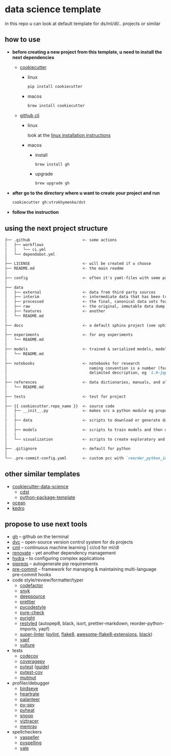 # data science template

in this repo u can look at default template for ds/ml/dl/.. projects or similar

## how to use

* **before creating a new project from this template, u need to install the next dependencies**

  * [cookiecutter](https://github.com/cookiecutter/cookiecutter)

    * linux

      ```bash
      pip install cookiecutter
      ```

    * macos

      ```bash
      brew install cookiecutter
      ```

   * [github cli](https://cli.github.com/manual/installation)

     * linux

       look at the [linux installation instructions](https://github.com/cli/cli/blob/trunk/docs/install_linux.md)

     * macos

       * install

         ```bash
         brew install gh
         ```
       * upgrade

         ```bash
         brew upgrade gh
         ```

* **after go to the directory where u want to create your project and run**

  ```bash
  cookiecutter gh:vtrokhymenko/dst
  ```

* **follow the instruction**

## using the next project structure

```markdown
├── .github                       <- some actions
│   ├── workflows
│   │   └── ci.yml
│   └── dependabot.yml
│
├── LICENSE                       <- will be created if u choose
├── README.md                     <- the main readme
│
├── config                        <- often it's yaml-files with some parameters
│
├── data
│   ├── external                  <- data from third party sources
│   ├── interim                   <- intermediate data that has been transformed
│   ├── processed                 <- the final, canonical data sets for modeling
│   ├── raw                       <- the original, immutable data dump
│   ├── features                  <- another
│   └── README.md
│
├── docs                          <- a default sphinx project (see sphinx-doc.org for details)
│
├── experiments                   <- for any experiments
│   └── README.md
│
├── models                        <- trained & serialized models, model predictions, or model summaries
│   └── README.md
│
├── notebooks                     <- notebooks for research
│                                    naming convention is a number (for ordering), the creator's initials, and a short `-`
│                                    delimited description, eg `1.0-jqp-initial-data-exploration`
│
├── references                    <- data dictionaries, manuals, and all other explanatory materials
│   └── README.md
│
├── tests                         <- test for project
│
├── {{ cookiecutter.repo_name }}  <- source code
│   ├── __init__.py               <- makes src a python module eg propose generate with `mkinit`
│   │
│   ├── data                      <- scripts to download or generate data
│   │
│   ├── models                    <- scripts to train models and then use trained models to make predictions
│   │
│   └── visualization             <- scripts to create exploratory and results oriented visualizations
│
├── .gitignore                    <- default for python
│
└── .pre-commit-config.yaml       <- custom pcc with `reorder_python_imports`, `black`, `flake8`, `pre-commit-pyright`, `pre-commit-hooks`
```

## other similar templates

* [cookiecutter-data-science](https://github.com/drivendata/cookiecutter-data-science)
  * [cdst](https://github.com/crplab/cdst/)
  * [python-package-template](https://github.com/TezRomacH/python-package-template)
* [ocean](https://github.com/surfstudio/Ocean)
* [kedro](https://github.com/quantumblacklabs/kedro/)

## propose to use next tools

* [gh](https://cli.github.com) – github on the terminal
* [dvc](https://dvc.org) – open-source version control system for ds projects
* [cml](https://cml.dev) – continuous machine learning | ci/cd for ml/dl
* [renovate](https://www.whitesourcesoftware.com/free-developer-tools/renovate/) - yet another dependency management
* [hydra](https://hydra.cc) – to configuring complex applications
* [pipreqs](https://github.com/bndr/pipreqs) – autogenerate pip requirements
* [pre-commit](https://pre-commit.com) – framework for managing & maintaining multi-language pre-commit hooks
* code style/review/formatter/typer
  * [codefactor](https://www.codefactor.io)
  * [snyk](https://snyk.io)
  * [deepsource](https://deepsource.io)
  * [prettier](https://github.com/prettier/prettier)
  * [pycodestyle](https://github.com/pycqa/pycodestyle/)
  * [pyre-check](https://github.com/facebook/pyre-check)
  * [pyright](https://github.com/microsoft/pyright)
  * [restyled](https://restyled.io) (autopep8, black, isort, prettier-markdown, reorder-python-imports, yapf)
  * [super-linter](https://github.com/github/super-linter) ([pylint](https://www.pylint.org/), [flake8](https://flake8.pycqa.org/en/latest/), [awesome-flake8-extensions](https://github.com/DmytroLitvinov/awesome-flake8-extensions), [black](https://github.com/psf/black))
  * [yapf](https://github.com/google/yapf)
  * [vulture](https://github.com/jendrikseipp/vulture)
* tests
  * [codecov](https://codecov.io)
  * [coveragepy](https://github.com/nedbat/coveragepy)
  * [pytest](https://docs.pytest.org/en/stable/) ([guide](https://stribny.name/blog/pytest/))
  * [pytest-cov](https://pytest-cov.readthedocs.io/en/latest/)
  * [mutmut](https://github.com/boxed/mutmut)
* profiler/debugger
  * [birdseye](https://github.com/alexmojaki/birdseye)
  * [heartrate](https://github.com/alexmojaki/heartrate)
  * [palanteer](https://github.com/dfeneyrou/palanteer)
  * [py-spy](https://github.com/benfred/py-spy)
  * [pyheat](https://github.com/csurfer/pyheat)
  * [snoop](https://github.com/alexmojaki/snoop)
  * [viztracer](https://github.com/gaogaotiantian/viztracer)
  * [memray](https://github.com/bloomberg/memray)
* spellcheckers
  * [yaspeller](https://github.com/hcodes/yaspeller)
  * [pyspelling](https://facelessuser.github.io/pyspelling/)
  * [vale](https://github.com/errata-ai/vale)
